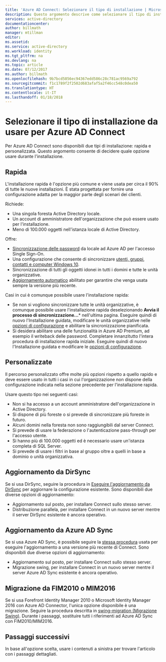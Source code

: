 ```yaml
---
title: 'Azure AD Connect: Selezionare il tipo di installazione | Microsoft Docs'
description: Questo argomento descrive come selezionare il tipo di installazione da usare per Azure AD Connect
services: active-directory
documentationcenter: 
author: billmath
manager: mtillman
editor: 
ms.assetid: 
ms.service: active-directory
ms.workload: identity
ms.tgt_pltfrm: na
ms.devlang: na
ms.topic: article
ms.date: 07/12/2017
ms.author: billmath
ms.openlocfilehash: 9b7bcd5856ec94367edd586c28c781ac9569a792
ms.sourcegitcommit: f1c1789f2f2502d683afaf5a2f46cc548c0dea50
ms.translationtype: HT
ms.contentlocale: it-IT
ms.lasthandoff: 01/18/2018
---
```

# <a name="select-which-installation-type-to-use-for-azure-ad-connect"></a>Selezionare il tipo di installazione da usare per Azure AD Connect
Per Azure AD Connect sono disponibili due tipi di installazione: rapida e personalizzata. Questo argomento consente di decidere quale opzione usare durante l'installazione.

## <a name="express"></a>Rapida
L'installazione rapida è l'opzione più comune e viene usata per circa il 90% di tutte le nuove installazioni. È stata progettata per fornire una configurazione adatta per la maggior parte degli scenari dei clienti.

Richiede:

- Una singola foresta Active Directory locale.
- Un account di amministratore dell'organizzazione che può essere usato per l'installazione.
- Meno di 100.000 oggetti nell'istanza locale di Active Directory.

Offre:

- [Sincronizzazione delle password](active-directory-aadconnectsync-implement-password-synchronization.md) da locale ad Azure AD per l'accesso Single Sign-On.
- Una configurazione che consente di sincronizzare [utenti, gruppi, contatti e computer Windows 10](active-directory-aadconnectsync-understanding-default-configuration.md).
- Sincronizzazione di tutti gli oggetti idonei in tutti i domini e tutte le unità organizzative.
- [Aggiornamento automatico](active-directory-aadconnect-feature-automatic-upgrade.md) abilitato per garantire che venga usata sempre la versione più recente.

Casi in cui è comunque possibile usare l'installazione rapida:

- Se non si vogliono sincronizzare tutte le unità organizzative, è comunque possibile usare l'installazione rapida deselezionando **Avvia il processo di sincronizzazione...*** nell'ultima pagina. Eseguire quindi di nuovo l'Installazione guidata, modificare le unità organizzative nelle [opzioni di configurazione](active-directory-aadconnectsync-installation-wizard.md#customize-synchronization-options) e abilitare la sincronizzazione pianificata.
- Si desidera abilitare una delle funzionalità in Azure AD Premium, ad esempio il writeback delle password. Completare innanzitutto l'intera procedura di installazione rapida iniziale. Eseguire quindi di nuovo l'Installazione guidata e modificare le [opzioni di configurazione](active-directory-aadconnectsync-installation-wizard.md#customize-synchronization-options).

## <a name="custom"></a>Personalizzate
Il percorso personalizzato offre molte più opzioni rispetto a quello rapido e deve essere usato in tutti i casi in cui l'organizzazione non dispone della configurazione indicata nella sezione precedente per l'installazione rapida.

Usare questo tipo nei seguenti casi:

- Non si ha accesso a un account amministratore dell'organizzazione in Active Directory.
- Si dispone di più foreste o si prevede di sincronizzare più foreste in futuro.
- Alcuni domini nella foresta non sono raggiungibili dal server Connect.
- Si prevede di usare la federazione o l'autenticazione pass-through per l'accesso utente.
- Si hanno più di 100.000 oggetti ed è necessario usare un'istanza completa di SQL Server.
- Si prevede di usare i filtri in base al gruppo oltre a quelli in base a dominio o unità organizzativa.

## <a name="upgrade-from-dirsync"></a>Aggiornamento da DirSync
Se si usa DirSync, seguire la procedura in [Eseguire l'aggiornamento da DirSync](active-directory-aadconnect-dirsync-upgrade-get-started.md) per aggiornare la configurazione esistente. Sono disponibili due diverse opzioni di aggiornamento:

- Aggiornamento sul posto, per installare Connect sullo stesso server.
- Distribuzione parallela, per installare Connect in un nuovo server mentre il server DirSync esistente è ancora operativo.

## <a name="upgrade-from-azure-ad-sync"></a>Aggiornamento da Azure AD Sync
Se si usa Azure AD Sync, è possibile seguire la [stessa procedura](active-directory-aadconnect-upgrade-previous-version.md) usata per eseguire l'aggiornamento a una versione più recente di Connect. Sono disponibili due diverse opzioni di aggiornamento:

- Aggiornamento sul posto, per installare Connect sullo stesso server.
- Migrazione swing, per installare Connect in un nuovo server mentre il server Azure AD Sync esistente è ancora operativo.

## <a name="migrate-from-fim2010-or-mim2016"></a>Migrazione da FIM2010 o MIM2016
Se si usa Forefront Identity Manager 2010 o Microsoft Identity Manager 2016 con Azure AD Connector, l'unica opzione disponibile è una migrazione. Seguire la procedura descritta in [swing-migration (Migrazione Swing)](active-directory-aadconnect-upgrade-previous-version.md#swing-migration). Durante i passaggi, sostituire tutti i riferimenti ad Azure AD Sync con FIM2010/MIM2016.

## <a name="next-steps"></a>Passaggi successivi
In base all'opzione scelta, usare i contenuti a sinistra per trovare l'articolo con i passaggi dettagliati.

